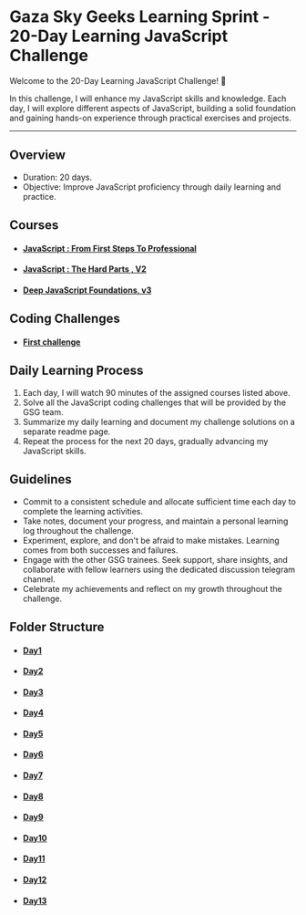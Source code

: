 # Gaza Sky Geeks Learning Sprint - 20-Day Learning JavaScript Challenge

 Welcome to the 20-Day Learning JavaScript Challenge! 🚀

In this challenge, I will enhance my JavaScript skills and knowledge. Each day, I will explore different aspects of JavaScript, building a solid foundation and gaining hands-on experience through practical exercises and projects.

---

## Overview

- Duration: 20 days.
- Objective: Improve JavaScript proficiency through daily learning and practice.

## Courses

- #### [JavaScript : From First Steps To Professional](https://frontendmasters.com/courses/javascript-first-steps/)
- #### [JavaScript : The Hard Parts , V2](https://frontendmasters.com/courses/javascript-hard-parts-v2/)
- #### [Deep JavaScript Foundations, v3](https://frontendmasters.com/courses/deep-javascript-v3/)

## Coding Challenges
- #### [First challenge](https://www.freecodecamp.org/learn/javascript-algorithms-and-data-structures/basic-algorithm-scripting/convert-celsius-to-fahrenheit)

## Daily Learning Process
1. Each day, I will watch 90 minutes of the assigned courses listed above.
2. Solve all the JavaScript coding challenges that will be provided by the GSG team.
3. Summarize my daily learning and document my challenge solutions on a separate readme page.
4. Repeat the process for the next 20 days, gradually advancing my JavaScript skills.

## Guidelines
- Commit to a consistent schedule and allocate sufficient time each day to complete the learning activities.
- Take notes, document your progress, and maintain a personal learning log throughout the challenge.
- Experiment, explore, and don't be afraid to make mistakes. Learning comes from both successes and failures.
- Engage with the other GSG trainees. Seek support, share insights, and collaborate with fellow learners using the dedicated discussion telegram channel.
- Celebrate my achievements and reflect on my growth throughout the challenge.

## Folder Structure
- #### [Day1](https://github.com/aya-soghayyer/Mastering-JavaScript-in-20-Days/blob/main/Day1.md)
- #### [Day2](https://github.com/aya-soghayyer/Mastering-JavaScript-in-20-Days/blob/main/Day2.md)
- #### [Day3](https://github.com/aya-soghayyer/Mastering-JavaScript-in-20-Days/blob/main/Day3.md)
- #### [Day4](https://github.com/aya-soghayyer/Mastering-JavaScript-in-20-Days/blob/main/Day4.md)
- #### [Day5](https://github.com/aya-soghayyer/Mastering-JavaScript-in-20-Days/blob/main/Day5.md)
- #### [Day6](https://github.com/aya-soghayyer/Mastering-JavaScript-in-20-Days/blob/main/Day6.md)
- #### [Day7](https://github.com/aya-soghayyer/Mastering-JavaScript-in-20-Days/blob/main/Day7.md)
- #### [Day8](https://github.com/aya-soghayyer/Mastering-JavaScript-in-20-Days/blob/main/Day8.md)
- #### [Day9](https://github.com/aya-soghayyer/Mastering-JavaScript-in-20-Days/blob/main/Day9.md)
- #### [Day10](https://github.com/aya-soghayyer/Mastering-JavaScript-in-20-Days/blob/main/Day10.md)
- #### [Day11](https://github.com/aya-soghayyer/Mastering-JavaScript-in-20-Days/edit/main/Day11.md)
- #### [Day12]()
- #### [Day13]()

